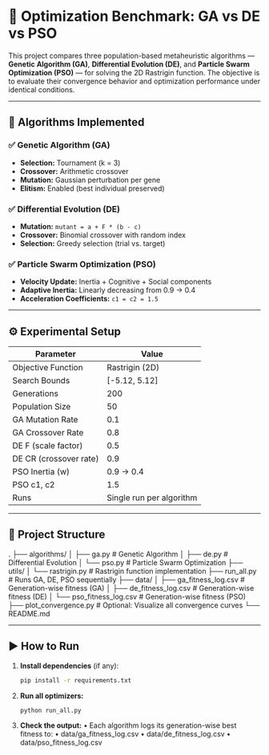 # 🧬 Optimization Benchmark: GA vs DE vs PSO

This project compares three population-based metaheuristic algorithms — **Genetic Algorithm (GA)**, **Differential Evolution (DE)**, and **Particle Swarm Optimization (PSO)** — for solving the 2D Rastrigin function. The objective is to evaluate their convergence behavior and optimization performance under identical conditions.

---

## 🚀 Algorithms Implemented

### ✅ Genetic Algorithm (GA)
- **Selection:** Tournament (k = 3)
- **Crossover:** Arithmetic crossover
- **Mutation:** Gaussian perturbation per gene
- **Elitism:** Enabled (best individual preserved)

### ✅ Differential Evolution (DE)
- **Mutation:** `mutant = a + F * (b - c)`
- **Crossover:** Binomial crossover with random index
- **Selection:** Greedy selection (trial vs. target)

### ✅ Particle Swarm Optimization (PSO)
- **Velocity Update:** Inertia + Cognitive + Social components
- **Adaptive Inertia:** Linearly decreasing from 0.9 → 0.4
- **Acceleration Coefficients:** `c1 = c2 = 1.5`

---

## ⚙️ Experimental Setup

| Parameter              | Value            |
|------------------------|------------------|
| Objective Function     | Rastrigin (2D)   |
| Search Bounds          | [-5.12, 5.12]    |
| Generations            | 200              |
| Population Size        | 50               |
| GA Mutation Rate       | 0.1              |
| GA Crossover Rate      | 0.8              |
| DE F (scale factor)    | 0.5              |
| DE CR (crossover rate) | 0.9              |
| PSO Inertia (w)        | 0.9 → 0.4        |
| PSO c1, c2             | 1.5              |
| Runs                   | Single run per algorithm |

---

## 📁 Project Structure

.
├── algorithms/
│   ├── ga.py                    # Genetic Algorithm
│   ├── de.py                    # Differential Evolution
│   └── pso.py                   # Particle Swarm Optimization
├── utils/
│   └── rastrigin.py             # Rastrigin function implementation
├── run_all.py                   # Runs GA, DE, PSO sequentially
├── data/
│   ├── ga_fitness_log.csv       # Generation-wise fitness (GA)
│   ├── de_fitness_log.csv       # Generation-wise fitness (DE)
│   └── pso_fitness_log.csv      # Generation-wise fitness (PSO)
├── plot_convergence.py          # Optional: Visualize all convergence curves
└── README.md

---

## ▶️ How to Run

1. **Install dependencies** (if any):
   ```bash
   pip install -r requirements.txt
2. **Run all optimizers:**
     ```bash
   python run_all.py

4.	**Check the output:**
	•	Each algorithm logs its generation-wise best fitness to:
	•	data/ga_fitness_log.csv
	•	data/de_fitness_log.csv
	•	data/pso_fitness_log.csv
